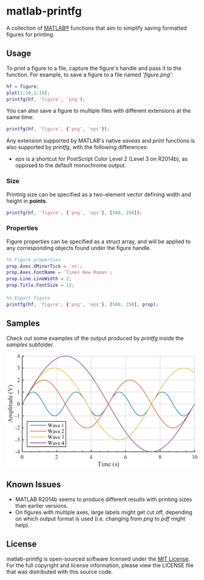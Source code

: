 # matlab-printfg #
A collection of [MATLAB®](http://www.mathworks.com/products/matlab/) functions that aim to simplify saving formatted figures for printing.

## Usage
To print a figure to a file, capture the figure's handle and pass it to the function.
For example, to save a figure to a file named _'figure.png'_:

```matlab
hf = figure;
plot(1:10,1:10);
printfg(hf, 'figure', 'png');
```

You can also save a figure to multiple files with different extensions at the same time:

```matlab
printfg(hf, 'figure', {'png', 'eps'});
```

Any extension supported by MATLAB's native _saveas_ and _print_ functions is also supported by _printfg_, with the following differences:
- _eps_ is a shortcut for PostScript Color Level 2 (Level 3 on R2014b), as opposed to the default monochrome output.


### Size
Printing size can be specified as a two-element vector defining width and height in __points__.

```matlab
printfg(hf, 'figure', {'png', 'eps'}, [500, 250]);
```

### Properties
Figure properties can be specified as a struct array, and will be applied to any corresponding objects found under the figure handle.

```matlab
%% Figure properties
prop.Axes.XMinorTick = 'on';
prop.Axes.FontName = 'Times New Roman';
prop.Line.LineWidth = 2;
prop.Title.FontSize = 12;

%% Export figure
printfg(hf, 'figure', {'png', 'eps'}, [500, 250], prop);
```

## Samples
Check out some examples of the output produced by _printfg_ inside the _samples_ subfolder.

![sinewaves.png](samples/sinewaves.png)

## Known Issues
- MATLAB R2014b seems to produce different results with printing sizes than earlier versions.
- On figures with multiple axes, large labels might get cut off, depending on which output format is used (i.e. changing from _png_ to _pdf_ might help).

## License
matlab-printfg is open-sourced software licensed under the [MIT License](http://opensource.org/licenses/MIT). For the full copyright and license information, please view the LICENSE file that was distributed with this source code.

